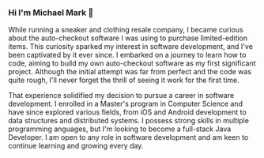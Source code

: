 ### Hi I'm Michael Mark 👋

While running a sneaker and clothing resale company, I became curious about the auto-checkout software I was using to purchase limited-edition items. This curiosity sparked my interest in software development, and I've been captivated by it ever since. I embarked on a journey to learn how to code, aiming to build my own auto-checkout software as my first significant project. Although the initial attempt was far from perfect and the code was quite rough, I'll never forget the thrill of seeing it work for the first time.

That experience solidified my decision to pursue a career in software development. I enrolled in a Master's program in Computer Science and have since explored various fields, from iOS and Android development to data structures and distributed systems. I possess strong skills in multiple programming anguages, but I'm looking to become a full-stack Java Developer. I am open to any role in software development and am keen to continue learning and growing every day.
